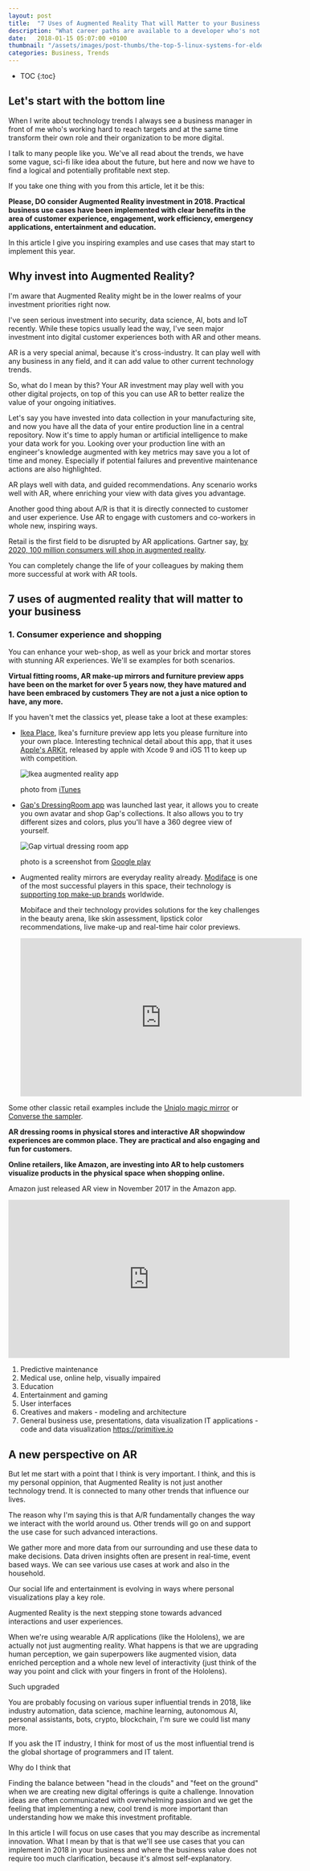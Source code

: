 ```yaml
---
layout: post
title:  "7 Uses of Augmented Reality That will Matter to your Business in 2018"
description: "What career paths are available to a developer who's not interested in management, leadership, or teaching? "
date:   2018-01-15 05:07:00 +0100
thumbnail: "/assets/images/post-thumbs/the-top-5-linux-systems-for-elderly-people.jpg"
categories: Business, Trends
---
```

* TOC
{:toc}

## Let's start with the bottom line

When I write about technology trends I always see a business manager in front of me who's working hard to reach targets and at the same time transform their own role and their organization to be more digital.

I talk to many people like you. We've all read about the trends, we have some vague, sci-fi like idea about the future, but here and now we have to find a logical and potentially profitable next step.

If you take one thing with you from this article, let it be this:

**Please, DO consider Augmented Reality investment in 2018. Practical business use cases have been implemented with clear benefits in the area of customer experience, engagement, work efficiency, emergency applications, entertainment and education.**

In this article I give you inspiring examples and use cases that may start to implement this year.

## Why invest into Augmented Reality?

I'm aware that Augmented Reality might be in the lower realms of your investment priorities right now.

I've seen serious investment into security, data science, AI, bots and IoT recently. While these topics usually lead the way, I've seen major investment into digital customer experiences both with AR and other means.

AR is a very special animal, because it's cross-industry. It can play well with any business in any field, and it can add value to other current technology trends.

So, what do I mean by this? Your AR investment may play well with you other digital projects, on top of this you can use AR to better realize the value of your ongoing initiatives.

Let's say you have invested into data collection in your manufacturing site, and now you have all the data of your entire production line in a central repository. Now it's time to apply human or artificial intelligence to make your data work for you. Looking over your production line with an engineer's knowledge augmented with key metrics may save you a lot of time and money. Especially if potential failures and preventive maintenance actions are also highlighted.

AR plays well with data, and guided recommendations. Any scenario works well with AR, where enriching your view with data gives you advantage.

Another good thing about A/R is that it is directly connected to customer and user experience. Use AR to engage with customers and co-workers in whole new, inspiring ways.

Retail is the first field to be disrupted by AR applications. Gartner say, [by 2020, 100 million consumers will shop in augmented reality](https://www.gartner.com/smarterwithgartner/gartner-predicts-a-virtual-world-of-exponential-change/).

You can completely change the life of your colleagues by making them more successful at work with AR tools.

## 7 uses of augmented reality that will matter to your business

### 1. Consumer experience and shopping

You can enhance your web-shop, as well as your brick and mortar stores with stunning AR experiences. We'll se examples for both scenarios.

**Virtual fitting rooms, AR make-up mirrors and furniture preview apps have been on the market for over 5 years now, they have matured and have been embraced by customers They are not a just a nice option to have, any more.**

If you haven't met the classics yet, please take a loot at these examples:

- [Ikea Place](https://itunes.apple.com/us/app/ikea-place/id1279244498?mt=8), Ikea's furniture preview app lets you please furniture into your own place. Interesting technical detail about this app, that it uses [Apple's ARKit](https://developer.apple.com/arkit/), released by apple with Xcode 9 and iOS 11 to keep up with competition.

    ![Ikea augmented reality app](/assets/images/in-content/ikea-augmented-reality-app.jpg)

    photo from [iTunes](https://itunes.apple.com/us/app/ikea-place/id1279244498?mt=8)

- [Gap's DressingRoom app](https://play.google.com/store/apps/details?id=com.avametric.dressingroombygap&hl=en) was launched last year, it allows you to create you own avatar and shop Gap's collections. It also allows you to try different sizes and colors, plus you'll have a 360 degree view of yourself.

    ![Gap virtual dressing room app](/assets/images/in-content/gap-virtual-dressing-room.png)

    photo is a screenshot from [Google play](https://play.google.com/store/apps/details?id=com.avametric.dressingroombygap&hl=en)

- Augmented reality mirrors are everyday reality already. [Modiface](http://modiface.com/) is one of the most successful players in this space, their technology is [supporting top make-up brands](https://techcrunch.com/2016/01/19/facial-precognition/) worldwide.

    Mobiface and their technology provides solutions for the key challenges in the beauty arena, like skin assessment, lipstick color recommendations, live make-up and real-time hair color previews.

    <div class="video-thumb"><iframe width="560" height="315" src="https://www.youtube.com/embed/ZAv2sunQKCc" frameborder="0" allowfullscreen></iframe></div>

Some other classic retail examples include the [Uniqlo magic mirror](https://www.youtube.com/watch?time_continue=2&v=oUD57MpHAE8) or [Converse the sampler](https://www.youtube.com/watch?v=lBQzXi04JpE).

**AR dressing rooms in physical stores and interactive AR shopwindow experiences are common place. They are practical and also engaging and fun for customers.**

**Online retailers, like Amazon, are investing into AR to help customers visualize products in the physical space when shopping online.**

Amazon just released AR view in November 2017 in the Amazon app.

<div class="video-thumb"><iframe width="560" height="315" src="https://www.youtube.com/embed/uhdOzpblrm0" frameborder="0" allowfullscreen></iframe></div>



1. Predictive maintenance
2. Medical use, online help, visually impaired
3. Education
4. Entertainment and gaming
5. User interfaces
6. Creatives and makers - modeling and architecture
7. General business use, presentations, data visualization IT applications - code and data visualization https://primitive.io



## A new perspective on AR

But let me start with a point that I think is very important. I think, and this is my personal oppinion, that Augmented Reality is not just another technology trend. It is connected to many other trends that influence our lives.

The reason why I'm saying this is that A/R fundamentally changes the way we interact with the world around us. Other trends will go on and support the use case for such advanced interactions.

We gather more and more data from our surrounding and use these data to make decisions. Data driven insights often are present in real-time, event based ways. We can see various use cases at work and also in the household.

Our social life and entertainment is evolving in ways where personal visualizations play a key role.

Augmented Reality is the next stepping stone towards advanced interactions and user experiences.

When we're using wearable A/R applications (like the Hololens), we are actually not just augmenting reality. What happens is that we are upgrading human perception, we gain superpowers like augmented vision, data enriched perception and a whole new level of interactivity (just think of the way you point and click with your fingers in front of the Hololens).

Such upgraded   


You are probably focusing on various super influential trends in 2018, like industry automation, data science, machine learning, autonomous AI, personal assistants, bots, crypto, blockchain, I'm sure we could list many more.

If you ask the IT industry, I think for most of us the most influential trend is the global shortage of programmers and IT talent.  

Why do I think that


Finding the balance between "head in the clouds" and "feet on the ground" when we are creating new digital offerings is quite a challenge. Innovation ideas are often communicated with overwhelming passion and we get the feeling that implementing a new, cool trend is more important than understanding how we make this investment profitable.

In this article I will focus on use cases that you may describe as incremental innovation. What I mean by that is that we'll see use cases that you can implement in 2018 in your business and where the business value does not require too much clarification, because it's almost self-explanatory.

